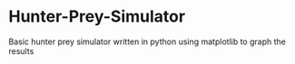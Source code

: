 # Hunter-Prey-Simulator
Basic hunter prey simulator written in python using matplotlib to graph the results
